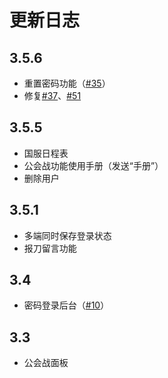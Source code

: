 # 更新日志

## 3.5.6

- 重置密码功能（[#35](https://github.com/yuudi/yobot/pull/35)）
- 修复[#37](https://github.com/yuudi/yobot/issues/37)、[#51](https://github.com/yuudi/yobot/issues/51)

## 3.5.5

- 国服日程表
- 公会战功能使用手册（发送“手册”）
- 删除用户

## 3.5.1

- 多端同时保存登录状态
- 报刀留言功能

## 3.4

- 密码登录后台（[#10](https://github.com/yuudi/yobot/pull/10)）

## 3.3

- 公会战面板
